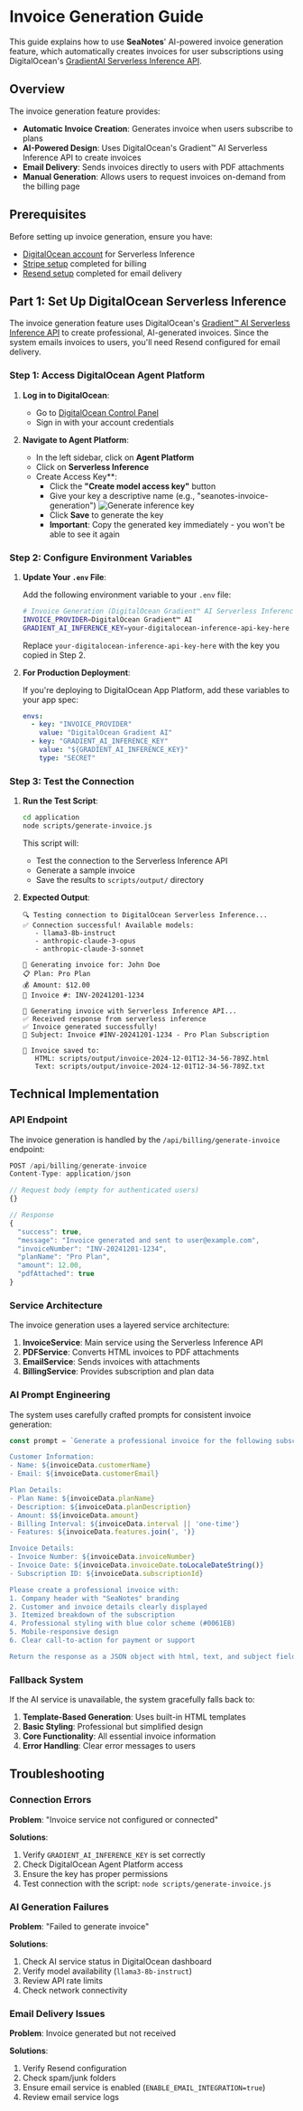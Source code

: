 # Invoice Generation Guide

This guide explains how to use **SeaNotes**' AI-powered invoice generation feature, which automatically creates invoices for user subscriptions using DigitalOcean's [GradientAI Serverless Inference API](https://docs.digitalocean.com/products/gradientai-platform/how-to/use-serverless-inference).

## Overview

The invoice generation feature provides:

- **Automatic Invoice Creation**: Generates invoice when users subscribe to plans
- **AI-Powered Design**: Uses DigitalOcean's Gradient™ AI Serverless Inference API to create invoices
- **Email Delivery**: Sends invoices directly to users with PDF attachments
- **Manual Generation**: Allows users to request invoices on-demand from the billing page

## Prerequisites

Before setting up invoice generation, ensure you have:

- [DigitalOcean account](https://cloud.digitalocean.com/registrations/new) for Serverless Inference
- [Stripe setup](./stripe-integration-guide.md) completed for billing
- [Resend setup](../README.md#part-2-set-up-email-provider-resend) completed for email delivery

## Part 1: Set Up DigitalOcean Serverless Inference

The invoice generation feature uses DigitalOcean's [Gradient™ AI Serverless Inference API](https://docs.digitalocean.com/products/gradientai-platform/how-to/use-serverless-inference/) to create professional, AI-generated invoices. Since the system emails invoices to users, you'll need Resend configured for email delivery.

### Step 1: Access DigitalOcean Agent Platform

1. **Log in to DigitalOcean**:
   - Go to [DigitalOcean Control Panel](https://cloud.digitalocean.com/)
   - Sign in with your account credentials

2. **Navigate to Agent Platform**:
   - In the left sidebar, click on **Agent Platform**
   - Click on **Serverless Inference**
   - Create Access Key**:
      - Click the **"Create model access key"** button
      - Give your key a descriptive name (e.g., "seanotes-invoice-generation")
      ![Generate inference key](./images/serverless-inference.png)
      - Click **Save** to generate the key
      - **Important**: Copy the generated key immediately - you won't be able to see it again

### Step 2: Configure Environment Variables

1. **Update Your `.env` File**:
   
   Add the following environment variable to your `.env` file:

   ```bash
   # Invoice Generation (DigitalOcean Gradient™ AI Serverless Inference)
   INVOICE_PROVIDER=DigitalOcean Gradient™ AI 
   GRADIENT_AI_INFERENCE_KEY=your-digitalocean-inference-api-key-here
   ```

   Replace `your-digitalocean-inference-api-key-here` with the key you copied in Step 2.

2. **For Production Deployment**:
   
   If you're deploying to DigitalOcean App Platform, add these variables to your app spec:

   ```yaml
   envs:
     - key: "INVOICE_PROVIDER"
       value: "DigitalOcean Gradient AI"
     - key: "GRADIENT_AI_INFERENCE_KEY"
       value: "${GRADIENT_AI_INFERENCE_KEY}"
       type: "SECRET"
   ```

### Step 3: Test the Connection

1. **Run the Test Script**:
   
   ```bash
   cd application
   node scripts/generate-invoice.js
   ```

   This script will:
   - Test the connection to the Serverless Inference API
   - Generate a sample invoice
   - Save the results to `scripts/output/` directory

2. **Expected Output**:
   ```
   🔍 Testing connection to DigitalOcean Serverless Inference...
   ✅ Connection successful! Available models:
      - llama3-8b-instruct
      - anthropic-claude-3-opus
      - anthropic-claude-3-sonnet
   
   📄 Generating invoice for: John Doe
   📋 Plan: Pro Plan
   💰 Amount: $12.00
   📅 Invoice #: INV-20241201-1234
   
   🤖 Generating invoice with Serverless Inference API...
   ✅ Received response from serverless inference
   ✅ Invoice generated successfully!
   📧 Subject: Invoice #INV-20241201-1234 - Pro Plan Subscription
   
   💾 Invoice saved to:
      HTML: scripts/output/invoice-2024-12-01T12-34-56-789Z.html
      Text: scripts/output/invoice-2024-12-01T12-34-56-789Z.txt
   ```

## Technical Implementation

### API Endpoint

The invoice generation is handled by the `/api/billing/generate-invoice` endpoint:

```typescript
POST /api/billing/generate-invoice
Content-Type: application/json

// Request body (empty for authenticated users)
{}

// Response
{
  "success": true,
  "message": "Invoice generated and sent to user@example.com",
  "invoiceNumber": "INV-20241201-1234",
  "planName": "Pro Plan",
  "amount": 12.00,
  "pdfAttached": true
}
```

### Service Architecture

The invoice generation uses a layered service architecture:

1. **InvoiceService**: Main service using the Serverless Inference API
2. **PDFService**: Converts HTML invoices to PDF attachments
3. **EmailService**: Sends invoices with attachments
4. **BillingService**: Provides subscription and plan data

### AI Prompt Engineering

The system uses carefully crafted prompts for consistent invoice generation:

```typescript
const prompt = `Generate a professional invoice for the following subscription:

Customer Information:
- Name: ${invoiceData.customerName}
- Email: ${invoiceData.customerEmail}

Plan Details:
- Plan Name: ${invoiceData.planName}
- Description: ${invoiceData.planDescription}
- Amount: $${invoiceData.amount}
- Billing Interval: ${invoiceData.interval || 'one-time'}
- Features: ${invoiceData.features.join(', ')}

Invoice Details:
- Invoice Number: ${invoiceData.invoiceNumber}
- Invoice Date: ${invoiceData.invoiceDate.toLocaleDateString()}
- Subscription ID: ${invoiceData.subscriptionId}

Please create a professional invoice with:
1. Company header with "SeaNotes" branding
2. Customer and invoice details clearly displayed
3. Itemized breakdown of the subscription
4. Professional styling with blue color scheme (#0061EB)
5. Mobile-responsive design
6. Clear call-to-action for payment or support

Return the response as a JSON object with html, text, and subject fields.`;
```

### Fallback System

If the AI service is unavailable, the system gracefully falls back to:

1. **Template-Based Generation**: Uses built-in HTML templates
2. **Basic Styling**: Professional but simplified design
3. **Core Functionality**: All essential invoice information
4. **Error Handling**: Clear error messages to users


## Troubleshooting

### Connection Errors

**Problem**: "Invoice service not configured or connected"

**Solutions**:
1. Verify `GRADIENT_AI_INFERENCE_KEY` is set correctly
2. Check DigitalOcean Agent Platform access
3. Ensure the key has proper permissions
4. Test connection with the script: `node scripts/generate-invoice.js`

### AI Generation Failures

**Problem**: "Failed to generate invoice"

**Solutions**:
1. Check AI service status in DigitalOcean dashboard
2. Verify model availability (`llama3-8b-instruct`)
3. Review API rate limits
4. Check network connectivity

### Email Delivery Issues

**Problem**: Invoice generated but not received

**Solutions**:
1. Verify Resend configuration
2. Check spam/junk folders
3. Ensure email service is enabled (`ENABLE_EMAIL_INTEGRATION=true`)
4. Review email service logs





